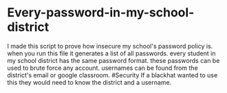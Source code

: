 # Every-password-in-my-school-district
I made this script to prove how insecure my school's password policy is. when you run this file it generates a list of all passwords. every student in my school district has the same password format.
these passwords can be used to brute force any account. usernames can be found from the district's email or google classroom.
#Security
If a blackhat wanted to use this they would need to know the district and a username.
